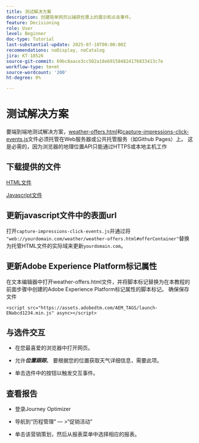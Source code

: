 ```yaml
---
title: 测试解决方案
description: 创建简单网页以捕获优惠上的展示和点击事件。
feature: Decisioning
role: User
level: Beginner
doc-type: Tutorial
last-substantial-update: 2025-07-18T00:00:00Z
recommendations: noDisplay, noCatalog
jira: KT-18526
source-git-commit: 69bc8aace3cc502a18e691584824176833413c7e
workflow-type: tm+mt
source-wordcount: '200'
ht-degree: 0%

---
```


# 测试解决方案

要端到端地测试解决方案，[weather-offers.html](assets/weather-offers.html)和[capture-impressions-click-events.js](assets/capture-impressions-click-events.js)文件必须托管在Web服务器或公共托管服务（如Github Pages）上。 这是必需的，因为浏览器的地理位置API只能通过HTTPS或本地主机工作

## 下载提供的文件

[HTML文件](assets/weather-offers.html)

[Javascript文件](assets/capture-impressions-click-events.js)

## 更新javascript文件中的表面url

打开`capture-impressions-click-events.js`并通过将` "web://yourdomain.com/weather/weather-offers.html#offerContainer"`替换为托管HTML文件的实际域来更新`yourdomain.com`。


## 更新Adobe Experience Platform标记属性

在文本编辑器中打开weather-offers.html文件，并将脚本标记替换为在本教程的前面步骤中创建的Adobe Experience Platform标记属性的脚本标记。 确保保存文件

```
<script src="https://assets.adobedtm.com/AEM_TAGS/launch-ENabcd1234.min.js" async></script>
```

## 与选件交互

- 在您最喜爱的浏览器中打开网页。

- 允许&#x200B;_**位置跟踪**_。 要根据您的位置获取天气详细信息，需要此项。

- 单击选件中的按钮以触发交互事件。

## 查看报告

- 登录Journey Optimizer

- 导航到“历程管理” — >“促销活动”

- 单击该营销策划，然后从报表菜单中选择相应的报表。
